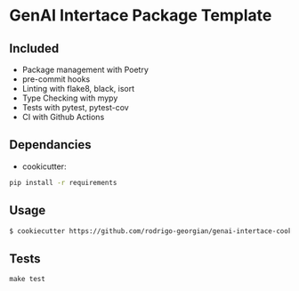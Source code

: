 # GenAI Intertace Package Template 

## Included
- Package management with Poetry
- pre-commit hooks
- Linting with flake8, black, isort
- Type Checking with mypy
- Tests with pytest, pytest-cov
- CI with Github Actions

## Dependancies
- cookicutter:
```bash
pip install -r requirements
```

## Usage
```bash
$ cookiecutter https://github.com/rodrigo-georgian/genai-intertace-cookiecutter
```

## Tests
```
make test
```
<!-- ### Todo
Add video tutorial
--->
